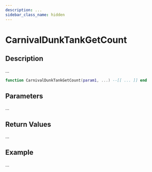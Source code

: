 ```yaml
---
description: ...
sidebar_class_name: hidden
---
```


# CarnivalDunkTankGetCount

## Description

...

```lua
function CarnivalDunkTankGetCount(param1, ...) --[[ ... ]] end
```

## Parameters

...

## Return Values

...

## Example

...

